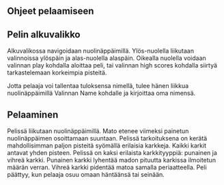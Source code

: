 ## Ohjeet pelaamiseen

## Pelin alkuvalikko
Alkuvalikossa navigoidaan nuolinäppäimillä. Ylös-nuolella liikutaan valinnoissa ylöspäin ja alas-nuolella alaspäin. Oikealla nuolella voidaan valinnan play kohdalla aloittaa peli, tai valinnan high scores kohdalla siirtyä tarkastelemaan korkeimpia pisteitä.

Jotta pelaaja voi tallentaa tuloksensa nimellä, tulee hänen liikkua nuolinäppäimillä Valinnan Name kohdalle ja kirjoittaa oma nimensä.

## Pelaaminen
Pelissä liikutaan nuolinäppäimillä. Mato etenee viimeksi painetun nuolinäppäimen osoittamaan suuntaan. Pelissä tarkoituksena on kerätä mahdollisimman paljon pisteitä syömällä erilaisia karkkeja. Kaikki karkit antavat yhden pisteen. Pelissä on kaksi erilaista karkkityyppiä: punainen ja vihreä karkki. Punainen karkki lyhentää madon pituutta karkissa ilmoitetun määrän verran. Vihreä karkki pidentää matoa samalla periaatteella. Peli päättyy, kun pelaaja osuu omaan häntäänsä tai seinään.